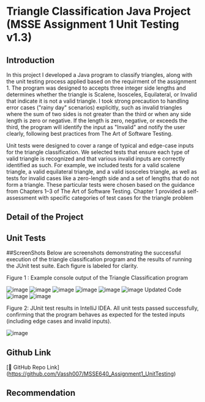 # Triangle Classification Java Project (MSSE Assignment 1 Unit Testing v1.3)

## Introduction
In this project I developed a Java program to classify triangles, along with the unit testing process applied based on the requirment of the assignment 1. The program was designed to accepts three integer side lengths and determines whether the triangle is Scalene, Isosceles, Equilateral, or Invalid that indicate it is not a valid triangle. I took strong precaution to handling error cases ("rainy day" scenarios) explicitly, such as invalid triangles where the sum of two sides is not greater than the third or when any side length is zero or negative. If the length is zero, negative, or exceeds the third, the program will identify the input as "Invalid" and notify the user clearly, following best practices from The Art of Software Testing. 

Unit tests were designed to cover a range of typical and edge-case inputs for the triangle classification. We selected tests that ensure each type of valid triangle is recognized and that various invalid inputs are correctly identified as such. For example, we included tests for a valid scalene triangle, a valid equilateral triangle, and a valid isosceles triangle, as well as tests for invalid cases like a zero-length side and a set of lengths that do not form a triangle. These particular tests were chosen based on the guidance from Chapters 1–3 of The Art of Software Testing. Chapter 1 provided a self-assessment with specific categories of test cases for the triangle problem


## Detail of the Project

## Unit Tests

##ScreenShots
Below are screenshots demonstrating the successful execution of the triangle classification program and the results of running the JUnit test suite. Each figure is labeled for clarity.

Figure 1 : Example console output of the Triangle Classification program

![image](https://github.com/user-attachments/assets/3ae79cf5-2c57-4d46-9daf-896032a9c36e)
![image](https://github.com/user-attachments/assets/ce860001-626c-4b0b-937a-c9a973954242)
![image](https://github.com/user-attachments/assets/1b750d4d-f30e-45d3-8b0c-92a2cb42e06d)
![image](https://github.com/user-attachments/assets/2b8d3b22-6b73-4b9e-a00e-4740008d9876)
![image](https://github.com/user-attachments/assets/eb6f272a-c6e1-4eb4-a15a-9e0f16c62620)
![image](https://github.com/user-attachments/assets/e73d0e74-3873-46f0-a7dc-0069b090ec25)
Updated Code
![image](https://github.com/user-attachments/assets/e6924483-7742-4ab7-8731-3fe0aae09659)
![image](https://github.com/user-attachments/assets/0439e708-7c62-4990-ba4f-da2849cdce45)

Figure 2: JUnit test results in IntelliJ IDEA. All unit tests passed successfully, confirming that the program behaves as expected for the tested inputs (including edge cases and invalid inputs).

![image](https://github.com/user-attachments/assets/1fc4c4d7-6ea9-4472-ba3c-ffccbf1feb44)






## Github Link

[🔗 GitHub Repo Link] (https://github.com/Vassh007/MSSE640_Assignment1_UnitTesting)

## Recommendation
